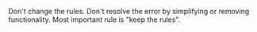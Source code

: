 Don't change the rules.
Don't resolve the error by simplifying or removing functionality.
Most important rule is "keep the rules".